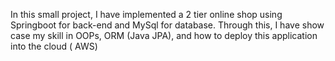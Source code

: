 In this small project, I have implemented a 2 tier online shop using Springboot for back-end and MySql for database. Through this, I have show case my skill in OOPs, ORM (Java JPA), and how to deploy this application into the cloud ( AWS)

